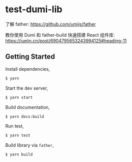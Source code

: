 # test-dumi-lib

了解 father: https://github.com/umijs/father

教你使用 Dumi 和 father-build 快速搭建 React 组件库: https://juejin.cn/post/6904795653243994125#heading-11

## Getting Started

Install dependencies,

```bash
$ yarn
```

Start the dev server,

```bash
$ yarn start
```

Build documentation,

```bash
$ yarn docs:build
```

Run test,

```bash
$ yarn test
```

Build library via `father`,

```bash
$ yarn build
```
